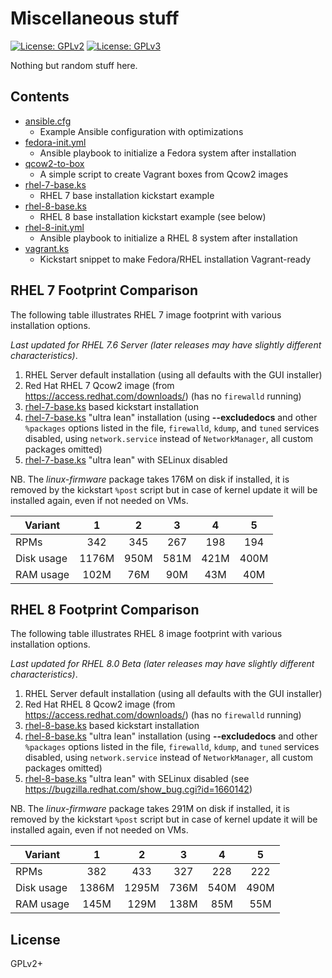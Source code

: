 # Miscellaneous stuff

[![License: GPLv2](https://img.shields.io/badge/license-GPLv2-brightgreen.svg)](https://www.gnu.org/licenses/old-licenses/gpl-2.0.en.html)
[![License: GPLv3](https://img.shields.io/badge/license-GPLv3-brightgreen.svg)](https://www.gnu.org/licenses/gpl-3.0)

Nothing but random stuff here.

## Contents

* [ansible.cfg](ansible.cfg)
  * Example Ansible configuration with optimizations
* [fedora-init.yml](fedora-init.yml)
  * Ansible playbook to initialize a Fedora system after installation
* [qcow2-to-box](qcow2-to-box)
  * A simple script to create Vagrant boxes from Qcow2 images
* [rhel-7-base.ks](rhel-7-base.ks)
  * RHEL 7 base installation kickstart example
* [rhel-8-base.ks](rhel-8-base.ks)
  * RHEL 8 base installation kickstart example (see below)
* [rhel-8-init.yml](rhel-8-init.yml)
  * Ansible playbook to initialize a RHEL 8 system after installation
* [vagrant.ks](vagrant.ks)
  * Kickstart snippet to make Fedora/RHEL installation Vagrant-ready

## RHEL 7 Footprint Comparison

The following table illustrates RHEL 7 image footprint with various
installation options.

_Last updated for RHEL 7.6 Server (later releases may have slightly
different characteristics)_.

1. RHEL Server default installation (using all defaults with the GUI
   installer)
2. Red Hat RHEL 7 Qcow2 image (from https://access.redhat.com/downloads/)
   (has no `firewalld` running)
3. [rhel-7-base.ks](rhel-7-base.ks) based kickstart installation
4. [rhel-7-base.ks](rhel-7-base.ks) "ultra lean" installation
   (using __--excludedocs__ and other `%packages` options listed in the
   file, `firewalld`, `kdump`, and `tuned` services disabled, using
   `network.service` instead of `NetworkManager`,
   all custom packages omitted)
5. [rhel-7-base.ks](rhel-7-base.ks) "ultra lean" with SELinux disabled

NB. The _linux-firmware_ package takes 176M on disk if installed, it
is removed by the kickstart `%post` script but in case of kernel update
it will be installed again, even if not needed on VMs.

| Variant    |    1   |    2   |    3   |    4   |    5   |
|------------|:------:|:------:|:------:|:------:|:------:|
| RPMs       |   342  |   345  |   267  |   198  |   194  |
| Disk usage | 1176M  |  950M  |  581M  |  421M  |  400M  |
| RAM usage  |  102M  |   76M  |   90M  |   43M  |   40M  |

## RHEL 8 Footprint Comparison

The following table illustrates RHEL 8 image footprint with various
installation options.

_Last updated for RHEL 8.0 Beta (later releases may have slightly
different characteristics)_.

1. RHEL Server default installation (using all defaults with the GUI
   installer)
2. Red Hat RHEL 8 Qcow2 image (from https://access.redhat.com/downloads/)
   (has no `firewalld` running)
3. [rhel-8-base.ks](rhel-8-base.ks) based kickstart installation
4. [rhel-8-base.ks](rhel-8-base.ks) "ultra lean" installation
   (using __--excludedocs__ and other `%packages` options listed in the
   file, `firewalld`, `kdump`, and `tuned` services disabled, using
   `network.service` instead of `NetworkManager`,
   all custom packages omitted)
5. [rhel-8-base.ks](rhel-8-base.ks) "ultra lean" with SELinux disabled
   (see https://bugzilla.redhat.com/show_bug.cgi?id=1660142)

NB. The _linux-firmware_ package takes 291M on disk if installed, it
is removed by the kickstart `%post` script but in case of kernel update
it will be installed again, even if not needed on VMs.

| Variant    |    1   |    2   |    3   |    4   |    5   |
|------------|:------:|:------:|:------:|:------:|:------:|
| RPMs       |   382  |   433  |   327  |   228  |   222  |
| Disk usage | 1386M  | 1295M  |  736M  |  540M  |  490M  |
| RAM usage  |  145M  |  129M  |  138M  |   85M  |   55M  |

## License

GPLv2+
